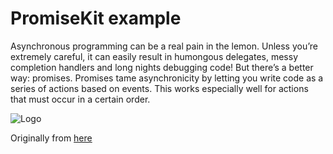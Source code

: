# PromiseKit example

Asynchronous programming can be a real pain in the lemon. Unless you’re extremely careful, it can easily result in humongous delegates, messy completion handlers and long nights debugging code! But there’s a better way: promises. Promises tame asynchronicity by letting you write code as a series of actions based on events. This works especially well for actions that must occur in a certain order. 

![Logo](https://koenig-media.raywenderlich.com/uploads/2018/12/PromiseKit-feature-2.png)


Originally from [here](https://www.raywenderlich.com/9208-getting-started-with-promisekit)

